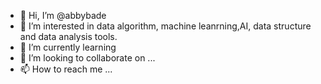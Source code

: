- 👋 Hi, I’m @abbybade
- 👀 I’m interested in data algorithm, machine leanrning,AI, data structure and data analysis tools. 
- 🌱 I’m currently learning
- 💞️ I’m looking to collaborate on ...
- 📫 How to reach me ...

<!---
abbybade/abbybade is a ✨ special ✨ repository because its `README.md` (this file) appears on your GitHub profile.
You can click the Preview link to take a look at your changes.
--->
